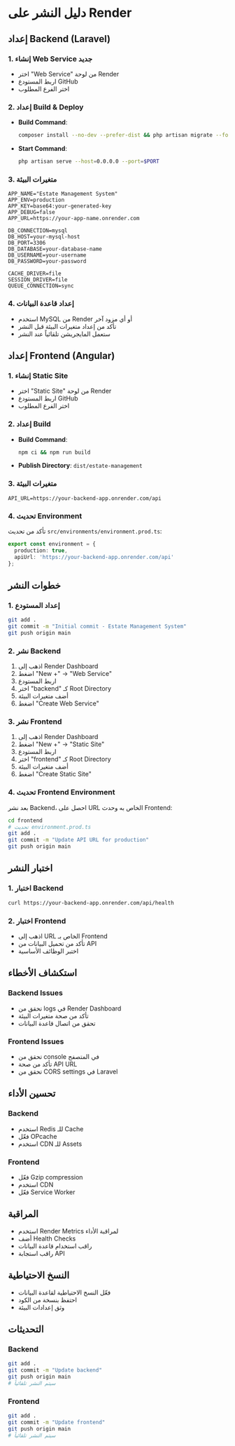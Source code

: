 # دليل النشر على Render

## إعداد Backend (Laravel)

### 1. إنشاء Web Service جديد
- اختر "Web Service" من لوحة Render
- اربط المستودع GitHub
- اختر الفرع المطلوب

### 2. إعداد Build & Deploy
- **Build Command**: 
  ```bash
  composer install --no-dev --prefer-dist && php artisan migrate --force && php artisan config:cache
  ```
- **Start Command**: 
  ```bash
  php artisan serve --host=0.0.0.0 --port=$PORT
  ```

### 3. متغيرات البيئة
```env
APP_NAME="Estate Management System"
APP_ENV=production
APP_KEY=base64:your-generated-key
APP_DEBUG=false
APP_URL=https://your-app-name.onrender.com

DB_CONNECTION=mysql
DB_HOST=your-mysql-host
DB_PORT=3306
DB_DATABASE=your-database-name
DB_USERNAME=your-username
DB_PASSWORD=your-password

CACHE_DRIVER=file
SESSION_DRIVER=file
QUEUE_CONNECTION=sync
```

### 4. إعداد قاعدة البيانات
- استخدم MySQL من Render أو أي مزود آخر
- تأكد من إعداد متغيرات البيئة قبل النشر
- ستعمل المايجريشن تلقائياً عند النشر

## إعداد Frontend (Angular)

### 1. إنشاء Static Site
- اختر "Static Site" من لوحة Render
- اربط المستودع GitHub
- اختر الفرع المطلوب

### 2. إعداد Build
- **Build Command**: 
  ```bash
  npm ci && npm run build
  ```
- **Publish Directory**: `dist/estate-management`

### 3. متغيرات البيئة
```env
API_URL=https://your-backend-app.onrender.com/api
```

### 4. تحديث Environment
تأكد من تحديث `src/environments/environment.prod.ts`:
```typescript
export const environment = {
  production: true,
  apiUrl: 'https://your-backend-app.onrender.com/api'
};
```

## خطوات النشر

### 1. إعداد المستودع
```bash
git add .
git commit -m "Initial commit - Estate Management System"
git push origin main
```

### 2. نشر Backend
1. اذهب إلى Render Dashboard
2. اضغط "New +" → "Web Service"
3. اربط المستودع
4. اختر "backend" كـ Root Directory
5. أضف متغيرات البيئة
6. اضغط "Create Web Service"

### 3. نشر Frontend
1. اذهب إلى Render Dashboard
2. اضغط "New +" → "Static Site"
3. اربط المستودع
4. اختر "frontend" كـ Root Directory
5. أضف متغيرات البيئة
6. اضغط "Create Static Site"

### 4. تحديث Frontend Environment
بعد نشر Backend، احصل على URL الخاص به وحدث Frontend:
```bash
cd frontend
# تحديث environment.prod.ts
git add .
git commit -m "Update API URL for production"
git push origin main
```

## اختبار النشر

### 1. اختبار Backend
```bash
curl https://your-backend-app.onrender.com/api/health
```

### 2. اختبار Frontend
- اذهب إلى URL الخاص بـ Frontend
- تأكد من تحميل البيانات من API
- اختبر الوظائف الأساسية

## استكشاف الأخطاء

### Backend Issues
- تحقق من logs في Render Dashboard
- تأكد من صحة متغيرات البيئة
- تحقق من اتصال قاعدة البيانات

### Frontend Issues
- تحقق من console في المتصفح
- تأكد من صحة API URL
- تحقق من CORS settings في Laravel

## تحسين الأداء

### Backend
- استخدم Redis للـ Cache
- فعّل OPcache
- استخدم CDN للـ Assets

### Frontend
- فعّل Gzip compression
- استخدم CDN
- فعّل Service Worker

## المراقبة

- استخدم Render Metrics لمراقبة الأداء
- أضف Health Checks
- راقب استخدام قاعدة البيانات
- راقب استجابة API

## النسخ الاحتياطية

- فعّل النسخ الاحتياطية لقاعدة البيانات
- احتفظ بنسخة من الكود
- وثق إعدادات البيئة

## التحديثات

### Backend
```bash
git add .
git commit -m "Update backend"
git push origin main
# سيتم النشر تلقائياً
```

### Frontend
```bash
git add .
git commit -m "Update frontend"
git push origin main
# سيتم النشر تلقائياً
```